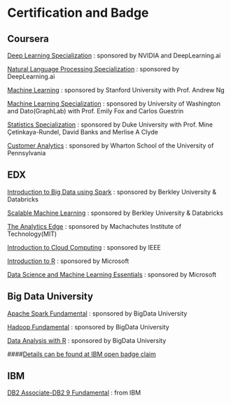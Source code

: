 # Certification and Badge


Coursera
---------------------------
[Deep Learning Specialization](https://www.coursera.org/specializations/deep-learning) : sponsored by NVIDIA and DeepLearning.ai

[Natural Language Processing Specialization](https://www.coursera.org/specializations/natural-language-processing) : sponsored by  DeepLearning.ai

[Machine Learning](https://www.coursera.org/learn/machine-learning/home/info) : sponsored by Stanford University with Prof. Andrew  Ng

[Machine Learning Specialization](https://www.coursera.org/specializations/machine-learning) : sponsored by University of Washington and Dato(GraphLab) with Prof. Emily Fox and Carlos Guestrin

[Statistics Specialization](https://www.coursera.org/specializations/statistics) : sponsored by Duke University with Prof. Mine Çetinkaya-Rundel, David Banks and Merlise A Clyde

[Customer Analytics](https://www.coursera.org/learn/wharton-customer-analytics/) : sponsored by Wharton School of the University of Pennsylvania



EDX
--------------------------

[Introduction to Big Data using Spark](https://www.edx.org/course/introduction-big-data-apache-spark-uc-berkeleyx-cs100-1x) : sponsored by Berkley University & Databricks

[Scalable Machine Learning](https://www.edx.org/course/scalable-machine-learning-uc-berkeleyx-cs190-1x) : sponsored by Berkley University & Databricks

[The Analytics Edge](https://www.edx.org/course/analytics-edge-mitx-15-071x-0) : sponsored by Machachutes Institute of Technology(MIT)

[Introduction to Cloud Computing](https://www.edx.org/course/introduction-cloud-computing-ieeex-cloudintro-x) : sponsored by IEEE

[Introduction to R](https://www.edx.org/course/introduction-r-programming-microsoft-dat204x-0) : sponsored by Microsoft

[Data Science and Machine Learning Essentials](https://www.edx.org/course/data-science-machine-learning-essentials-microsoft-dat203x) : sponsored by Microsoft



Big Data University 
--------------------------

[Apache Spark Fundamental](http://bigdatauniversity.com/bdu-wp/bdu-course/spark-fundamentals/) : sponsored by BigData University

[Hadoop Fundamental](http://bigdatauniversity.com/bdu-wp/bdu-course/hadoop-fundamentals-i-version-3/) : sponsored by BigData University

[Data Analysis with R](http://bigdatauniversity.com/bdu-wp/bdu-course/introduction-to-data-analysis-using-r/) : sponsored by BigData University

####[Details can be found at IBM open badge claim ](https://www.youracclaim.com/users/kuntal-ganguly) 


IBM
-------------------------

[DB2 Associate-DB2 9 Fundamental](http://www-03.ibm.com/certify/certs/08003503.shtml) : from IBM



